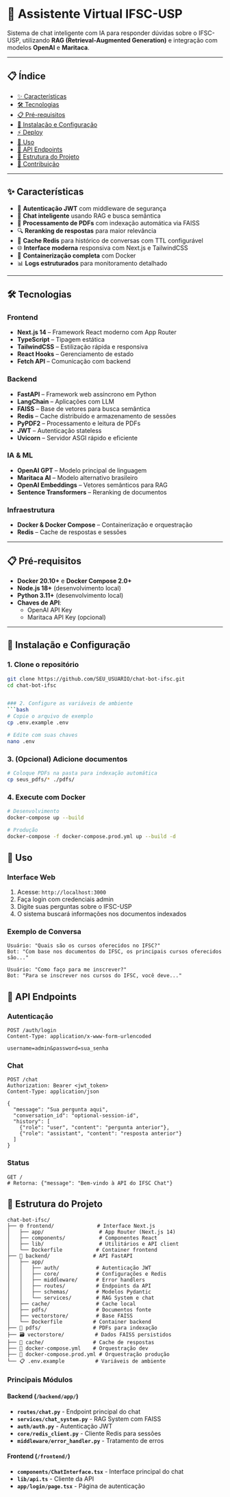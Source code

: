 # 🤖 Assistente Virtual IFSC-USP

Sistema de chat inteligente com IA para responder dúvidas sobre o IFSC-USP, utilizando **RAG (Retrieval-Augmented Generation)** e integração com modelos **OpenAI** e **Maritaca**.

---

## 📋 Índice

- [✨ Características](#-características)
- [🛠 Tecnologias](#-tecnologias)
- [📋 Pré-requisitos](#-pré-requisitos)
- [🚀 Instalação e Configuração](#-instalação-e-configuração)
- [⚡ Deploy](#-deploy)
- [💬 Uso](#-uso)
- [📡 API Endpoints](#-api-endpoints)
- [📁 Estrutura do Projeto](#-estrutura-do-projeto)
- [🤝 Contribuição](#-contribuição)

---

## ✨ Características

- 🔐 **Autenticação JWT** com middleware de segurança
- 🧠 **Chat inteligente** usando RAG e busca semântica
- 📄 **Processamento de PDFs** com indexação automática via FAISS
- 🔍 **Reranking de respostas** para maior relevância
- 💾 **Cache Redis** para histórico de conversas com TTL configurável
- 🌐 **Interface moderna** responsiva com Next.js e TailwindCSS
- 🐳 **Containerização completa** com Docker
- 📊 **Logs estruturados** para monitoramento detalhado

---

## 🛠 Tecnologias

### Frontend
- **Next.js 14** – Framework React moderno com App Router
- **TypeScript** – Tipagem estática
- **TailwindCSS** – Estilização rápida e responsiva
- **React Hooks** – Gerenciamento de estado
- **Fetch API** – Comunicação com backend

### Backend
- **FastAPI** – Framework web assíncrono em Python
- **LangChain** – Aplicações com LLM
- **FAISS** – Base de vetores para busca semântica
- **Redis** – Cache distribuído e armazenamento de sessões
- **PyPDF2** – Processamento e leitura de PDFs
- **JWT** – Autenticação stateless
- **Uvicorn** – Servidor ASGI rápido e eficiente

### IA & ML
- **OpenAI GPT** – Modelo principal de linguagem
- **Maritaca AI** – Modelo alternativo brasileiro
- **OpenAI Embeddings** – Vetores semânticos para RAG
- **Sentence Transformers** – Reranking de documentos

### Infraestrutura
- **Docker & Docker Compose** – Containerização e orquestração
- **Redis** – Cache de respostas e sessões

---

## 📋 Pré-requisitos

- **Docker 20.10+** e **Docker Compose 2.0+**
- **Node.js 18+** (desenvolvimento local)
- **Python 3.11+** (desenvolvimento local)
- **Chaves de API**:
  - OpenAI API Key
  - Maritaca API Key (opcional)

---

## 🚀 Instalação e Configuração

### 1. Clone o repositório
```bash
git clone https://github.com/SEU_USUARIO/chat-bot-ifsc.git
cd chat-bot-ifsc


### 2. Configure as variáveis de ambiente
```bash
# Copie o arquivo de exemplo
cp .env.example .env

# Edite com suas chaves
nano .env
```



### 3. (Opcional) Adicione documentos
```bash
# Coloque PDFs na pasta para indexação automática
cp seus_pdfs/* ./pdfs/
```

### 4. Execute com Docker
```bash
# Desenvolvimento
docker-compose up --build

# Produção
docker-compose -f docker-compose.prod.yml up --build -d
```


## 📖 Uso

### Interface Web
1. Acesse: `http://localhost:3000`
2. Faça login com credenciais admin
3. Digite suas perguntas sobre o IFSC-USP
4. O sistema buscará informações nos documentos indexados

### Exemplo de Conversa
```
Usuário: "Quais são os cursos oferecidos no IFSC?"
Bot: "Com base nos documentos do IFSC, os principais cursos oferecidos são..."

Usuário: "Como faço para me inscrever?"
Bot: "Para se inscrever nos cursos do IFSC, você deve..."
```

## 📡 API Endpoints

### Autenticação
```http
POST /auth/login
Content-Type: application/x-www-form-urlencoded

username=admin&password=sua_senha
```

### Chat
```http
POST /chat
Authorization: Bearer <jwt_token>
Content-Type: application/json

{
  "message": "Sua pergunta aqui",
  "conversation_id": "optional-session-id",
  "history": [
    {"role": "user", "content": "pergunta anterior"},
    {"role": "assistant", "content": "resposta anterior"}
  ]
}
```

### Status
```http
GET /
# Retorna: {"message": "Bem-vindo à API do IFSC Chat"}
```

## 📁 Estrutura do Projeto

```
chat-bot-ifsc/
├── 🌐 frontend/              # Interface Next.js
│   ├── app/                  # App Router (Next.js 14)
│   ├── components/           # Componentes React
│   ├── lib/                  # Utilitários e API client
│   └── Dockerfile           # Container frontend
├── 🔧 backend/              # API FastAPI
│   ├── app/
│   │   ├── auth/            # Autenticação JWT
│   │   ├── core/            # Configurações e Redis
│   │   ├── middleware/      # Error handlers
│   │   ├── routes/          # Endpoints da API
│   │   ├── schemas/         # Modelos Pydantic
│   │   └── services/        # RAG System e chat
│   ├── cache/               # Cache local
│   ├── pdfs/                # Documentos fonte
│   ├── vectorstore/         # Base FAISS
│   └── Dockerfile          # Container backend
├── 📄 pdfs/                 # PDFs para indexação
├── 🗃️ vectorstore/          # Dados FAISS persistidos
├── 💾 cache/                # Cache de respostas
├── 🐳 docker-compose.yml    # Orquestração dev
├── 🚀 docker-compose.prod.yml # Orquestração produção
└── 📋 .env.example          # Variáveis de ambiente
```

### Principais Módulos

#### Backend (`/backend/app/`)
- **`routes/chat.py`** - Endpoint principal do chat
- **`services/chat_system.py`** - RAG System com FAISS
- **`auth/auth.py`** - Autenticação JWT
- **`core/redis_client.py`** - Cliente Redis para sessões
- **`middleware/error_handler.py`** - Tratamento de erros

#### Frontend (`/frontend/`)
- **`components/ChatInterface.tsx`** - Interface principal do chat
- **`lib/api.ts`** - Cliente da API
- **`app/login/page.tsx`** - Página de autenticação
